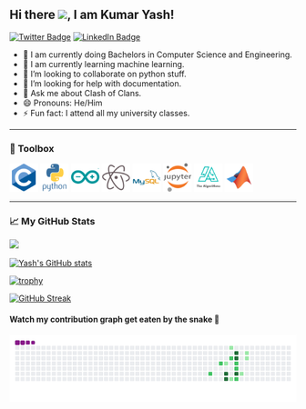 ## Hi there <img src="https://raw.githubusercontent.com/MartinHeinz/MartinHeinz/master/wave.gif" width="30px">, I am Kumar Yash!

[![Twitter Badge](https://img.shields.io/badge/Twitter-Profile-informational?style=flat&logo=twitter&logoColor=white&color=1CA2F1)](https://twitter.com/kumarYash_18)
[![LinkedIn Badge](https://img.shields.io/badge/LinkedIn-Profile-informational?style=flat&logo=linkedin&logoColor=white&color=0D76A8)](https://www.linkedin.com/in/kumar-yash-337a73178/)

- 🔭 I am currently doing Bachelors in Computer Science and Engineering.
- 🌱 I am currently learning machine learning.
- 👯 I’m looking to collaborate on python stuff.
- 🤔 I’m looking for help with documentation.
- 💬 Ask me about Clash of Clans.
- 😄 Pronouns: He/Him
- ⚡ Fun fact: I attend all my university classes.

---

### 🧰 Toolbox

<img src="https://github.com/devicons/devicon/blob/master/icons/c/c-original.svg" alt="C Logo" width="50" height="50"/> <img src="https://github.com/devicons/devicon/blob/master/icons/python/python-original-wordmark.svg" alt="Python Logo" width="50" height="50"/> <img src="https://github.com/devicons/devicon/blob/master/icons/arduino/arduino-original.svg" alt="Arduino Logo" width="50" height="50"/> <img src="https://github.com/devicons/devicon/blob/master/icons/atom/atom-original.svg" alt="Atom Logo" width="50" height="50"/> <img src="https://github.com/devicons/devicon/blob/master/icons/mysql/mysql-original-wordmark.svg" alt="MySQL Logo" width="50" height="50"/> <img src="https://github.com/devicons/devicon/blob/master/icons/jupyter/jupyter-original-wordmark.svg" alt="Jupyter Logo" width="50" height="50"/> <img src="https://github.com/devicons/devicon/blob/master/icons/thealgorithms/thealgorithms-original-wordmark.svg" alt="TheAlgorithms Logo" width="50" height="50"/> <img src="https://github.com/devicons/devicon/blob/master/icons/matlab/matlab-original.svg" alt="MatLab Logo" width="50" height="50"/>

---

### &#x1f4c8; My GitHub Stats

![](https://komarev.com/ghpvc/?username=kumaryash18&color=green)

[![Yash's GitHub stats](https://github-readme-stats.vercel.app/api?username=kumaryash18&theme=synthwave)](https://github.com/anuraghazra/github-readme-stats)

[![trophy](https://github-profile-trophy.vercel.app/?username=kumaryash18&theme=oldie&row=1)](https://github.com/ryo-ma/github-profile-trophy)

[![GitHub Streak](http://github-readme-streak-stats.herokuapp.com?user=kumaryash18&theme=merko&date_format=M%20j%5B%2C%20Y%5D)](https://git.io/streak-stats)

#### Watch my contribution graph get eaten by the snake 🐍

![snake gif](https://github.com/kumaryash18/kumaryash18/blob/output/github-contribution-grid-snake.gif)
